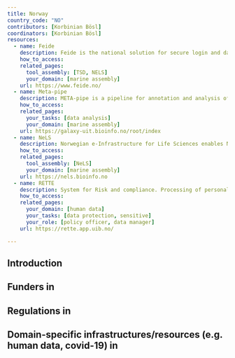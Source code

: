 ```yaml
---
title: Norway
country_code: "NO"
contributors: [Korbinian Bösl]
coordinators: [Korbinian Bösl]
resources:
  - name: Feide
    description: Feide is the national solution for secure login and data exchange in education and research. Feide can be linked with ELIXIR-AAI through eduGAIN.
    how_to_access: 
    related_pages:
      tool_assembly: [TSD, NELS]
      your_domain: [marine assembly]
    url: https://www.feide.no/
  - name: Meta-pipe
    description: META-pipe is a pipeline for annotation and analysis of marine metagenomics samples, which provides insight into phylogenetic diversity, metabolic and functional potential of environmental communities.
    how_to_access: 
    related_pages:
      your_tasks: [data analysis]
      your_domain: [marine assembly]
    url: https://galaxy-uit.bioinfo.no/root/index
  - name: NeLS
    description: Norwegian e-Infrastructure for Life Sciences enables Norwegian life scientists and their international collaborators to store, share, archive, and analyse their omics-scale data
    how_to_access: 
    related_pages:
      tool_assembly: [NeLS]
      your_domain: [marine assembly]
    url: https://nels.bioinfo.no
  - name: RETTE
    description: System for Risk and compliance. Processing of personal data in research and student projects at UiB.
    how_to_access: 
    related_pages:
      your_domain: [human data]
      your_tasks: [data protection, sensitive]
      your_role: [policy officer, data manager]
    url: https://rette.app.uib.no/

---
```


<!---Following information for the page text. All fields are optional--->
<!---If the information is already in another resource, please include the link instead of duplicating information--->
<!---Please focus on resources that are relevant for the whole country for life sciences--->

## Introduction 

<!---General RDM considerations for your country, how to deal with RDM on a national level--->

## Funders in <!---Type Country Name--->

## Regulations in <!---Country Name--->

## Domain-specific infrastructures/resources (e.g. human data, covid-19) in <!---Country Name--->
